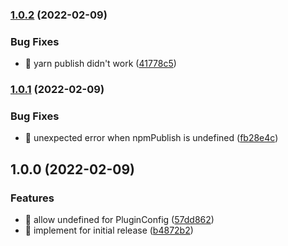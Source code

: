 ### [1.0.2](https://github.com/suin/semantic-release-yarn/compare/v1.0.1...v1.0.2) (2022-02-09)


### Bug Fixes

* 🐛 yarn publish didn't work ([41778c5](https://github.com/suin/semantic-release-yarn/commit/41778c55c4ea5f781a1f0bf60e185353a39a4918))

### [1.0.1](https://github.com/suin/semantic-release-yarn/compare/v1.0.0...v1.0.1) (2022-02-09)


### Bug Fixes

* 🐛 unexpected error when npmPublish is undefined ([fb28e4c](https://github.com/suin/semantic-release-yarn/commit/fb28e4c4f3c18a0e4656de0a031f32405a94e4e9))

## 1.0.0 (2022-02-09)


### Features

* 🎸 allow undefined for PluginConfig ([57dd862](https://github.com/suin/semantic-release-yarn/commit/57dd862be7332aa9c22d397a7e1864f709f62e7a))
* 🎸 implement for initial release ([b4872b2](https://github.com/suin/semantic-release-yarn/commit/b4872b2bb50051c1157919846d9a49f44d18d7f3))
